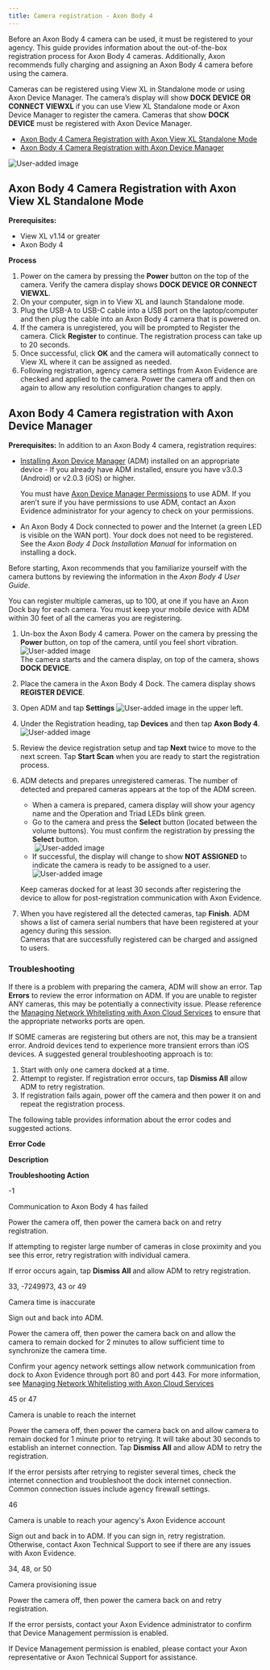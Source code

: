```yaml
---
title: Camera registration - Axon Body 4
---
```


Before an Axon Body 4 camera can be used, it must be registered to your agency. This guide provides information about the out-of-the-box registration process for Axon Body 4 cameras. Additionally, Axon recommends fully charging and assigning an Axon Body 4 camera before using the camera.

Cameras can be registered using View XL in Standalone mode or using Axon Device Manager. The camera’s display will show **DOCK DEVICE OR CONNECT VIEWXL** if you can use View XL Standalone mode or Axon Device Manager to register the camera. Cameras that show **DOCK DEVICE** must be registered with Axon Device Manager.

*   [Axon Body 4 Camera Registration with Axon View XL Standalone Mode](#h_01EQ9QJSSEMECW7GV072GSZ3VT)
*   [Axon Body 4 Camera Registration with Axon Device Manager](#h_01EQ9QK1C6AVC0X4FS2C12E3YS)

![User-added image](https://axon.file.force.com/servlet/rtaImage?eid=ka0Do000000ZNLL&feoid=00Nf3000003DI8R&refid=0EMDo000001fbVP)

Axon Body 4 Camera Registration with Axon View XL Standalone Mode
-----------------------------------------------------------------

**Prerequisites:**

*   View XL v1.14 or greater
*   Axon Body 4

**Process**

1.  Power on the camera by pressing the **Power** button on the top of the camera. Verify the camera display shows **DOCK DEVICE OR CONNECT VIEWXL**.
2.  On your computer, sign in to View XL and launch Standalone mode.
3.  Plug the USB-A to USB-C cable into a USB port on the laptop/computer and then plug the cable into an Axon Body 4 camera that is powered on.
4.  If the camera is unregistered, you will be prompted to Register the camera. Click **Register** to continue. The registration process can take up to 20 seconds.
5.  Once successful, click **OK** and the camera will automatically connect to View XL where it can be assigned as needed.
6.  Following registration, agency camera settings from Axon Evidence are checked and applied to the camera. Power the camera off and then on again to allow any resolution configuration changes to apply.

Axon Body 4 Camera registration with Axon Device Manager
--------------------------------------------------------

**Prerequisites:** In addition to an Axon Body 4 camera, registration requires:

*   [Installing Axon Device Manager](https://my.axon.com/s/article/Installing-Axon-Device-Manager) (ADM) installed on an appropriate device - If you already have ADM installed, ensure you have v3.0.3 (Android) or v2.0.3 (iOS) or higher.  
      
    You must have [Axon Device Manager Permissions](https://my.axon.com/s/article/Axon-Device-Manager-Permissions) to use ADM. If you aren’t sure if you have permissions to use ADM, contact an Axon Evidence administrator for your agency to check on your permissions.

*   An Axon Body 4 Dock connected to power and the Internet (a green LED is visible on the WAN port). Your dock does not need to be registered. See the _Axon Body 4 Dock Installation Manual_ for information on installing a dock.

Before starting, Axon recommends that you familiarize yourself with the camera buttons by reviewing the information in the _Axon Body 4 User Guide_.

You can register multiple cameras, up to 100, at one if you have an Axon Dock bay for each camera. You must keep your mobile device with ADM within 30 feet of all the cameras you are registering.

1.  Un-box the Axon Body 4 camera. Power on the camera by pressing the **Power** button, on top of the camera, until you feel short vibration.   
    ![User-added image](https://axon.file.force.com/servlet/rtaImage?eid=ka0Do000000ZNLL&feoid=00Nf3000003DI8R&refid=0EMDo000001fbVZ)  
    The camera starts and the camera display, on top of the camera, shows **DOCK DEVICE**.
2.  Place the camera in the Axon Body 4 Dock. The camera display shows **REGISTER DEVICE**. 
3.  Open ADM and tap **Settings** ![User-added image](https://axon.file.force.com/servlet/rtaImage?eid=ka0Do000000ZNLL&feoid=00Nf3000003DI8R&refid=0EMDo000001fbVj) in the upper left.
4.  Under the Registration heading, tap **Devices** and then tap **Axon Body 4**.  
    ![User-added image](https://axon.file.force.com/servlet/rtaImage?eid=ka0Do000000ZNLL&feoid=00Nf3000003DI8R&refid=0EMDo000001fbVo)
5.  Review the device registration setup and tap **Next** twice to move to the next screen. Tap **Start Scan** when you are ready to start the registration process.
6.  ADM detects and prepares unregistered cameras. The number of detected and prepared cameras appears at the top of the ADM screen. 
    
    *   When a camera is prepared, camera display will show your agency name and the Operation and Triad LEDs blink green. 
    *   Go to the camera and press the **Select** button (located between the volume buttons). You must confirm the registration by pressing the **Select** button.  
         ![User-added image](https://axon.file.force.com/servlet/rtaImage?eid=ka0Do000000ZNLL&feoid=00Nf3000003DI8R&refid=0EMDo000001fbVy)
    *   If successful, the display will change to show **NOT ASSIGNED** to indicate the camera is ready to be assigned to a user.   
        ![User-added image](https://axon.file.force.com/servlet/rtaImage?eid=ka0Do000000ZNLL&feoid=00Nf3000003DI8R&refid=0EMDo000001fbWD)
    
      
    Keep cameras docked for at least 30 seconds after registering the device to allow for post-registration communication with Axon Evidence.
7.  When you have registered all the detected cameras, tap **Finish**. ADM shows a list of camera serial numbers that have been registered at your agency during this session.  
    Cameras that are successfully registered can be charged and assigned to users.

### Troubleshooting

If there is a problem with preparing the camera, ADM will show an error. Tap **Errors** to review the error information on ADM. If you are unable to register ANY cameras, this may be potentially a connectivity issue. Please reference the [Managing Network Whitelisting with Axon Cloud Services](https://my.axon.com/s/article/Managing-Network-Allowed-Lists-with-Axon-Cloud-Services) to ensure that the appropriate networks ports are open.

If SOME cameras are registering but others are not, this may be a transient error. Android devices tend to experience more transient errors than iOS devices. A suggested general troubleshooting approach is to:

1.  Start with only one camera docked at a time.
2.  Attempt to register. If registration error occurs, tap **Dismiss All** allow ADM to retry registration.
3.  If registration fails again, power off the camera and then power it on and repeat the registration process.

The following table provides information about the error codes and suggested actions.

**Error Code**

**Description**

**Troubleshooting Action**

\-1

Communication to Axon Body 4 has failed

Power the camera off, then power the camera back on and retry registration.  
  
If attempting to register large number of cameras in close proximity and you see this error, retry registration with individual camera.  
  
If error occurs again, tap **Dismiss All** and allow ADM to retry registration.

33, -7249973, 43 or 49

Camera time is inaccurate

Sign out and back into ADM.   
  
Power the camera off, then power the camera back on and allow the camera to remain docked for 2 minutes to allow sufficient time to synchronize the camera time.   
  
Confirm your agency network settings allow network communication from dock to Axon Evidence through port 80 and port 443. For more information, see [Managing Network Whitelisting with Axon Cloud Services](https://my.axon.com/s/article/Managing-Network-Allowed-Lists-with-Axon-Cloud-Services)

45 or 47

Camera is unable to reach the internet

Power the camera off, then power the camera back on and allow camera to remain docked for 1 minute prior to retrying. It will take about 30 seconds to establish an internet connection. Tap **Dismiss All** and allow ADM to retry the registration.  
  
If the error persists after retrying to register several times, check the internet connection and troubleshoot the dock internet connection. Common connection issues include agency firewall settings.

46

Camera is unable to reach your agency's Axon Evidence account

Sign out and back in to ADM. If you can sign in, retry registration. Otherwise, contact Axon Technical Support to see if there are any issues with Axon Evidence.

34, 48, or 50

Camera provisioning issue

Power the camera off, then power the camera back on and retry registration.  
  
If the error persists, contact your Axon Evidence administrator to confirm that Device Management permission is enabled.   
  
If Device Management permission is enabled, please contact your Axon representative or Axon Technical Support for assistance.